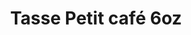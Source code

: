 ---
mainimage: /img/products/produit21.jpg
images:
 - /img/products/produit21.jpg
id: 21-tasse-petit
title: "Tasse Petit café 6oz"
type: produits
---